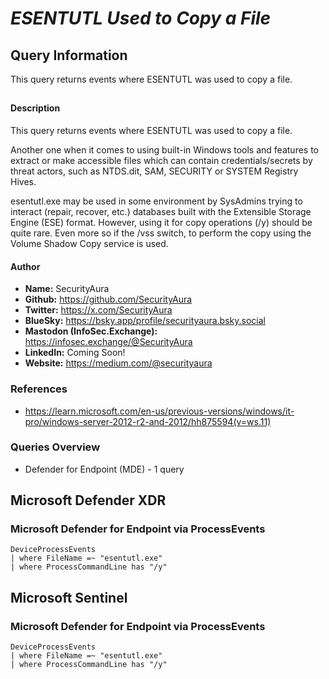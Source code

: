 # *ESENTUTL Used to Copy a File*

## Query Information

This query returns events where ESENTUTL was used to copy a file.

##

#### Description

This query returns events where ESENTUTL was used to copy a file.

Another one when it comes to using built-in Windows tools and features to extract or make accessible files which can contain credentials/secrets by threat actors, such as NTDS.dit, SAM, SECURITY or SYSTEM Registry Hives.

esentutl.exe may be used in some environment by SysAdmins trying to interact (repair, recover, etc.) databases built with the Extensible Storage Engine (ESE) format. However, using it for copy operations (/y) should be quite rare. Even more so if the /vss switch, to perform the copy using the Volume Shadow Copy service is used.

#### Author <Optional>
- **Name:** SecurityAura
- **Github:** https://github.com/SecurityAura
- **Twitter:** https://x.com/SecurityAura
- **BlueSky:** https://bsky.app/profile/securityaura.bsky.social
- **Mastodon (InfoSec.Exchange):** https://infosec.exchange/@SecurityAura
- **LinkedIn:** Coming Soon!
- **Website:** https://medium.com/@securityaura

### References ###

- https://learn.microsoft.com/en-us/previous-versions/windows/it-pro/windows-server-2012-r2-and-2012/hh875594(v=ws.11)

### Queries Overview ###

- Defender for Endpoint (MDE) - 1 query

## Microsoft Defender XDR ##
### Microsoft Defender for Endpoint via ProcessEvents ###
```KQL
DeviceProcessEvents
| where FileName =~ "esentutl.exe"
| where ProcessCommandLine has "/y"
```
## Microsoft Sentinel ##
### Microsoft Defender for Endpoint via ProcessEvents ###
```KQL
DeviceProcessEvents
| where FileName =~ "esentutl.exe"
| where ProcessCommandLine has "/y"
```
